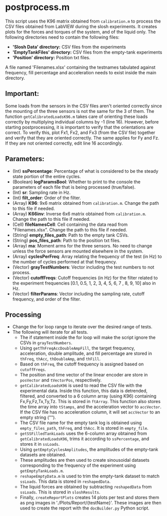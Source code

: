 # **postprocess.m**
This script uses the K96 matrix obtained from `calibration.m` to process the CSV files obtained from LabVIEW during the slosh experiments. It creates plots for the forces and torques of the system, and of the liquid only.
The following directories need to contain the following files:
* **'Slosh Data' directory:** CSV files from the experiments
* **'EmptyTankFiles' directory:** CSV files from the empty-tank experiments
* **'Position' directory:** Position txt files.

A file named 'Filenames.xlsx' containing the testnames tabulated against frequency, fill percentage and acceleration needs to exist inside the main directory.

## Important:
Some loads from the sensors in the CSV files aren't oriented correctly since the mounting of the three sensors is not the same for the 3 of them. The function `getCalibratedLoadsK96.m` takes care of orienting these loads correctly by multiplying individual columns by -1 (line 16). However, before starting postprocessing, it is important to verify that the orientations are correct. To verify this, plot Fx1, Fx2, and Fx3 (from the CSV file) together and verify that they are oriented correctly. The same applies for Fy and Fz. If they are not oriented correctly, edit line 16 accordingly.

## Parameters:
  * (Int) **ssPercentage**: Percentage of what is considered to be the steady state portion of the entire cycles.
  * (Boolean) **logParamsBool**: Whether to print to the console the parameters of each file that is being processed (true/false).
  * (Int) **sr**: Sampling rate in Hz.
  * (Int) **filt_order**: Order of the filter.
  * (Array) **K96**: 9x6 matrix obtained from `calibration.m`. Change the path to this file if needed.
  * (Array) **K66inv**: Inverse 6x6 matrix obtained from `calibration.m`. Change the path to this file if needed.
  * (Cell) **fileNamesCell**: Cell containing the data read from "Filenames.xlsx". Change the path to this file if needed.
  * (String) **empty_files_path**: Path to the empty tank CSVs.
  * (String) **pos_files_path**: Path to the position txt files.
  * (Array) **ma**: Moment arms for the three sensors. No need to change unless the force sensors are mounted elsewhere in the system.
  * (Array) **cyclesPerFreq**: Array relating the frequency of the test (in Hz) to the number of cycles performed at that frequency.
  * (Vector) **grayTestNumbers**: Vector including the test numbers to not process.
  * (Vector) **cutoffFreqs**: Cutoff frequencies (in Hz) for the filter related to the experiment frequencies [0.1, 0.5, 1, 2, 3, 4, 5, 6, 7 , 8, 9, 10] also in Hz.
  * (Vector) **filterParams**: Vector including the sampling rate, cutoff frequency, and order of the filter.

## Processing
  * Change the for loop range to iterate over the desired range of tests.
  * The following will iterate for all tests.
    * The if statement inside the for loop will make the script ignore the CSVs in `grayTestNumbers`.
    * Using `getThFreqAccDoubleAmpFill`, the target frequency, acceleration, double amplitude, and fill percentage are stored in `thFreq`, `thAcc`, `thDoubleAmp`, and `thFill`.
    * Based on `thFreq`, the cutoff frequency is assigned based on `cutoffFreqs`.
    * The position and time vector of the linear encoder are store in `posVector` and `tVectorPos`, respectively.
    * `getCalibratedLoadsK96` is used to read the CSV file with the experimental data. Inside this function, this data is detrended, filtered, and converted to a 6 column array (using K96) containing Fx,Fy,Fz,Tx,Ty,Tz. This is stored in `ftArray`. This function also stores the time array into `tStamps`, and the acceleration vector to `accVector`. If the CSV file has no acceleration column, it will set `accVector` to an empty string ("").
    * The CSV file name for the empty tank log is obtained using `empty_files_path`, `thFreq`, and `thAcc`. It is stored in `empty_file`.
    * `getSSFilledTankLoads` uses the 6-column array obtained from `getCalibratedLoadsK96`, trims it according to `ssPercentage`, and stores it in `ssLoads`.
	* Using `getEmptyCyclesAmplitudes`, the amplitudes of the empty-tank datasets are obtained.
	* These amplitudes are then used to create sinousoidal datasets corresponding to the frequency of the experiment using `getEmptyTankLoads.m`.
	* `reshapeEmptyData.m` is used to trim the empty-tank dataset to match `ssLoads`. This data is stored in `reshapedData`.
	* The liquid forces are obtained by subtracting `reshapedData` from `ssLoads`. This is stored in `sloshResults`.
	* Finally, `createReportPlots` creates 14 plots per test and stores them as png images in './Plots/Report/{testName}'. These images are then used to create the report with the `docBuilder.py` Python script.